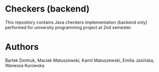 # Checkers (backend)
This repository contains Java checkers implementation (backend only) performed for university programming project at 2nd semester. 

# Authors
Bartek Dmitruk, Maciek Matuszewski, Kamil Matuszewski, Emilia Jasińska, Wanessa Kurowska
